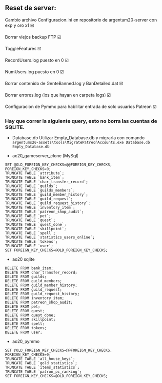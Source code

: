 ## Reset de server:

Cambio archivo Configuracion.ini en repositorio de argentum20-server con exp y oro x1 ☑️ 

Borrar viejos backup FTP ☑️ 

ToggleFeatures ☑️ 

RecordUsers.log puesto en 0 ☑️ 

NumUsers.log puesto en 0 ☑️ 

Borrar contenido de GenteBanned.log y BanDetailed.dat  ☑️ 

Borrar errores.log (los que hayan en carpeta logs) ☑️ 

Configuracion de Pymmo para habilitar entrada de solo usuarios Patreon ☑️


### Hay que correr la siguiente query, esto no borra las cuentas de SQLITE.
- Database.db
Utilizar Empty_Database.db y migrarla con comando `argentums20-assets\tools\MigratePatreonAccounts.exe Database.db Empty_Database.db`

- ao20_gameserver_clone (MySql)
```
SET @OLD_FOREIGN_KEY_CHECKS=@@FOREIGN_KEY_CHECKS, FOREIGN_KEY_CHECKS=0;
TRUNCATE TABLE `attribute`;
TRUNCATE TABLE `bank_item`;
TRUNCATE TABLE `char_transfer_record`;
TRUNCATE TABLE `guilds`;
TRUNCATE TABLE `guilds_members`;
TRUNCATE TABLE `guild_member_history`;
TRUNCATE TABLE `guild_request`;
TRUNCATE TABLE `guild_request_history`;
TRUNCATE TABLE `inventory_item`;
TRUNCATE TABLE `patreon_shop_audit`;
TRUNCATE TABLE `pet`;
TRUNCATE TABLE `quest`;
TRUNCATE TABLE `quest_done`;
TRUNCATE TABLE `skillpoint`;
TRUNCATE TABLE `spell`;
TRUNCATE TABLE `statistics_users_online`;
TRUNCATE TABLE `tokens`;
TRUNCATE TABLE `user`;
SET FOREIGN_KEY_CHECKS=@OLD_FOREIGN_KEY_CHECKS;

```

- ao20 sqlite
```
DELETE FROM bank_item;
DELETE FROM char_transfer_record;
DELETE FROM guilds;
DELETE FROM guild_members;
DELETE FROM guild_member_history;
DELETE FROM guild_request;
DELETE FROM guild_request_history;
DELETE FROM inventory_item;
DELETE FROM patreon_shop_audit;
DELETE FROM pet;
DELETE FROM quest;
DELETE FROM quest_done;
DELETE FROM skillpoint;
DELETE FROM spell;
DELETE FROM tokens;
DELETE FROM user;
```

- ao20_pymmo
```
SET @OLD_FOREIGN_KEY_CHECKS=@@FOREIGN_KEY_CHECKS, FOREIGN_KEY_CHECKS=0;
TRUNCATE TABLE `all_house_keys`;
TRUNCATE TABLE `gold_statistics`;
TRUNCATE TABLE `items_statistics`;
TRUNCATE TABLE `patron_pc_ranking`;
SET FOREIGN_KEY_CHECKS=@OLD_FOREIGN_KEY_CHECKS;
```

